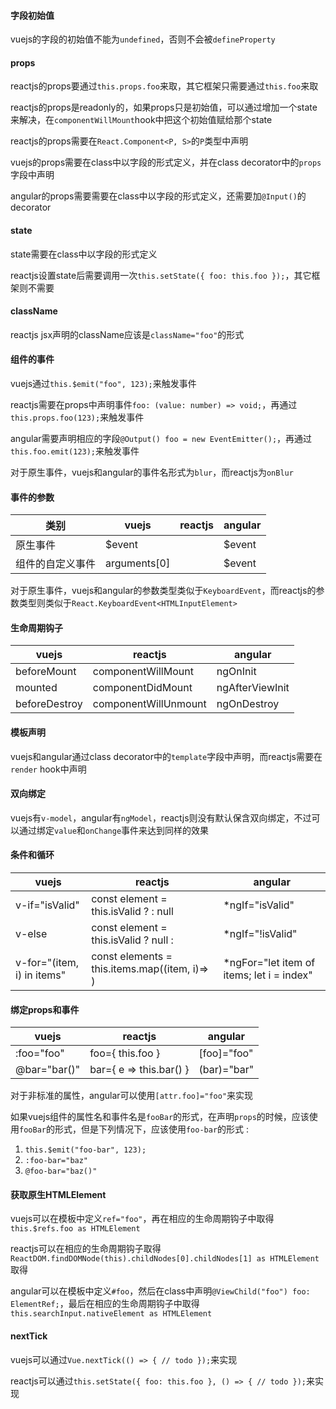 #### 字段初始值

vuejs的字段的初始值不能为`undefined`，否则不会被`defineProperty`

#### props

reactjs的props要通过`this.props.foo`来取，其它框架只需要通过`this.foo`来取

reactjs的props是readonly的，如果props只是初始值，可以通过增加一个state来解决，在`componentWillMount`hook中把这个初始值赋给那个state

reactjs的props需要在`React.Component<P, S>`的`P`类型中声明

vuejs的props需要在class中以字段的形式定义，并在class decorator中的`props`字段中声明

angular的props需要需要在class中以字段的形式定义，还需要加`@Input()`的decorator

#### state

state需要在class中以字段的形式定义

reactjs设置state后需要调用一次`this.setState({ foo: this.foo });`，其它框架则不需要

#### className

reactjs jsx声明的className应该是`className="foo"`的形式

#### 组件的事件

vuejs通过`this.$emit("foo", 123);`来触发事件

reactjs需要在props中声明事件`foo: (value: number) => void;`，再通过`this.props.foo(123);`来触发事件

angular需要声明相应的字段`@Output() foo = new EventEmitter();`，再通过`this.foo.emit(123);`来触发事件

对于原生事件，vuejs和angular的事件名形式为`blur`，而reactjs为`onBlur`

#### 事件的参数

类别 | vuejs | reactjs | angular
--- | --- | --- | ---
原生事件 | $event | | $event
组件的自定义事件 | arguments[0] | | $event

对于原生事件，vuejs和angular的参数类型类似于`KeyboardEvent`，而reactjs的参数类型则类似于`React.KeyboardEvent<HTMLInputElement>`

#### 生命周期钩子

vuejs | reactjs | angular
--- | --- | ---
beforeMount | componentWillMount | ngOnInit
mounted | componentDidMount | ngAfterViewInit
beforeDestroy | componentWillUnmount | ngOnDestroy

#### 模板声明

vuejs和angular通过class decorator中的`template`字段中声明，而reactjs需要在`render` hook中声明

#### 双向绑定

vuejs有`v-model`，angular有`ngModel`，reactjs则没有默认保含双向绑定，不过可以通过绑定`value`和`onChange`事件来达到同样的效果

#### 条件和循环

vuejs | reactjs | angular
--- | --- | ---
v-if="isValid" | const element = this.isValid ? <span></span> : null | *ngIf="isValid"
v-else | const element = this.isValid ? null : <span></span> | *ngIf="!isValid"
v-for="(item, i) in items" | const elements = this.items.map((item, i)=> <span></span>) | *ngFor="let item of items; let i = index"

#### 绑定props和事件

vuejs | reactjs | angular
--- | --- | ---
:foo="foo" | foo={ this.foo } | [foo]="foo"
@bar="bar()" | bar={ e => this.bar() } | (bar)="bar"

对于非标准的属性，angular可以使用`[attr.foo]="foo"`来实现

如果vuejs组件的属性名和事件名是`fooBar`的形式，在声明`props`的时候，应该使用`fooBar`的形式，但是下列情况下，应该使用`foo-bar`的形式 :

1. `this.$emit("foo-bar", 123);`
2. `:foo-bar="baz"`
3. `@foo-bar="baz()"`

#### 获取原生HTMLElement

vuejs可以在模板中定义`ref="foo"`，再在相应的生命周期钩子中取得`this.$refs.foo as HTMLElement`

reactjs可以在相应的生命周期钩子取得`ReactDOM.findDOMNode(this).childNodes[0].childNodes[1] as HTMLElement`取得

angular可以在模板中定义`#foo`，然后在class中声明`@ViewChild("foo") foo: ElementRef;`，最后在相应的生命周期钩子中取得`this.searchInput.nativeElement as HTMLElement`

#### nextTick

vuejs可以通过`Vue.nextTick(() => { // todo });`来实现

reactjs可以通过`this.setState({ foo: this.foo }, () => { // todo });`来实现
